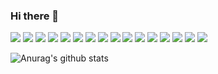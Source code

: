### Hi there 👋

<!--
**KwangryeolPark/KwangryeolPark** is a ✨ _special_ ✨ repository because its `README.md` (this file) appears on your GitHub profile.

Here are some ideas to get you started:

- 🔭 I’m currently working on ...
- 🌱 I’m currently learning ...
- 👯 I’m looking to collaborate on ...
- 🤔 I’m looking for help with ...
- 💬 Ask me about ...
- 📫 How to reach me: ...
- 😄 Pronouns: ...
- ⚡ Fun fact: ...
-->

<img src="https://img.shields.io/badge/Python-3776AB?style=for-the-badge&logo=python&logoColor=white"> <img src="https://img.shields.io/badge/C-A8B9CC?style=for-the-badge&logo=c&logoColor=white"> <img src="https://img.shields.io/badge/C++-00599C?style=for-the-badge&logo=cplusplus&logoColor=white"> <img src="https://img.shields.io/badge/Octave-0790C0?style=for-the-badge&logo=octave&logoColor=white"> <img src="https://img.shields.io/badge/PyTorch-EE4C2C?style=for-the-badge&logo=pytorch&logoColor=white"> <img src="https://img.shields.io/badge/TensorFlow-FF6F00?style=for-the-badge&logo=tensorflow&logoColor=white"> <img src="https://img.shields.io/badge/Arduino-00878F?style=for-the-badge&logo=arduino&logoColor=white"> <img src="https://img.shields.io/badge/STMicroelectronics-03234B?style=for-the-badge&logo=stmicroelectronics&logoColor=white"> <img src="https://img.shields.io/badge/Arm-0891BD?style=for-the-badge&logo=arm&logoColor=white"> <img src="https://img.shields.io/badge/Visual Studio-5c2d91?style=for-the-badge&logo=visualstudio&logoColor=white"> <img src="https://img.shields.io/badge/Android Studio-3ddc84?style=for-the-badge&logo=androidstudio&logoColor=white"> <img src="https://img.shields.io/badge/HTML-e34f26?style=for-the-badge&logo=html5&logoColor=white"> <img src="https://img.shields.io/badge/CSS-1572b6?style=for-the-badge&logo=css3&logoColor=white"> <img src="https://img.shields.io/badge/Flutter-02569b?style=for-the-badge&logo=flutter&logoColor=white"> <img src="https://img.shields.io/badge/Espressif-e7352c?style=for-the-badge&logo=espressif&logoColor=white"> <img src="https://img.shields.io/badge/Linux-fcc624?style=for-the-badge&logo=linux&logoColor=white">

![Anurag's github stats](https://github-readme-stats.vercel.app/api?username=KwangryeolPark&show_icons=true&theme=merko)
